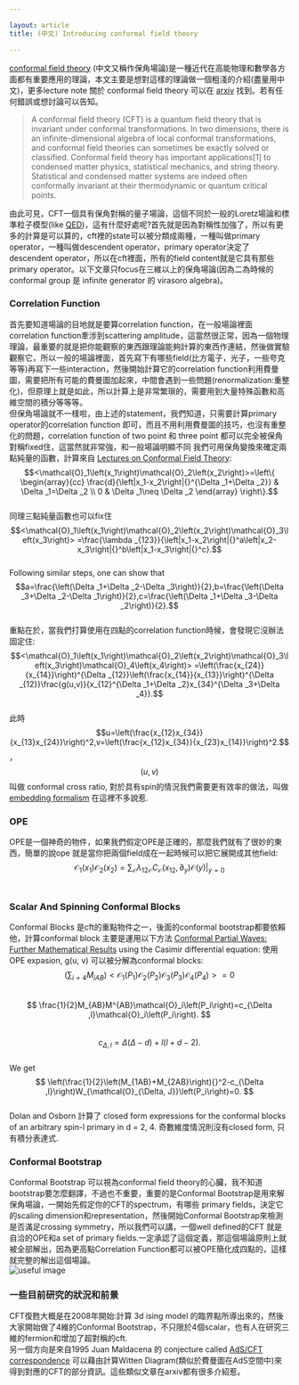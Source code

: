 ```yaml
---

layout: article
title: (中文) Introducing conformal field theory

---
```

[conformal field theory](https://en.wikipedia.org/wiki/Conformal_field_theory) (中文又稱作保角場論)是一種近代在高能物理和數學各方面都有重要應用的理論，本文主要是想對這樣的理論做一個粗淺的介紹(盡量用中文)，更多lecture note 關於 conformal field theory 可以在 [arxiv](https://arxiv.org/) 找到。若有任何錯誤或想討論可以告知。
> A conformal field theory (CFT) is a quantum field theory that is invariant under conformal transformations. In two dimensions, there is an infinite-dimensional algebra of local conformal transformations, and conformal field theories can sometimes be exactly solved or classified. Conformal field theory has important applications[1] to condensed matter physics, statistical mechanics, and string theory. Statistical and condensed matter systems are indeed often conformally invariant at their thermodynamic or quantum critical points.

由此可見，CFT一個具有保角對稱的量子場論，這個不同於一般的Loretz場論和標準粒子模型(like [QED](https://en.wikipedia.org/wiki/Quantum_electrodynamics))，這有什麼好處呢?首先就是因為對稱性加強了，所以有更多的計算是可以算的，cft裡的state可以被分類成兩種，一種叫做primary operator，一種叫做descendent operator，primary operator決定了descendent operator，所以在cft裡面，所有的field content就是它具有那些primary operator。以下文章只focus在三維以上的保角場論(因為二為時候的conformal group 是 infinite generator 的 virasoro algebra)。

### Correlation Function
首先要知道場論的目地就是要算correlation function，在一般場論裡面correlation function牽涉到scattering amplitude，這當然很正常，因為一個物理理論，最重要的就是把你能觀察的東西跟理論能夠計算的東西作連結，然後做實驗觀察它，所以一般的場論裡面，首先寫下有哪些field(比方電子，光子，一些夸克等等)再寫下一些interaction，然後開始計算它的correlation function利用費曼圖，需要把所有可能的費曼圖加起來，中間會遇到一些問題(renormalization:重整化)，但原理上就是如此，所以計算上是非常繁瑣的，需要用到大量特殊函數和高維空間的積分等等等。<br>
但保角場論就不一樣啦，由上述的statement，我們知道，只需要計算primary operator的correlation function 即可，而且不用利用費曼圖的技巧，也沒有重整化的問題，correlation function of two point 和 three point 都可以完全被保角對稱fixed住，這當然就非常強，和一般場論明顯不同
我們可用保角變換來確定兩點純量的函數，計算來自 [
Lectures on Conformal Field Theory](https://arxiv.org/abs/1511.04074):
<br>$$<\mathcal{O}_1\left(x_1\right)\mathcal{O}_2\left(x_2\right)>=\left\{
\begin{array}{cc}
	\frac{d}{\left|x_1-x_2\right|{}^{\Delta _1+\Delta _2}} & \Delta _1=\Delta _2 \\
	0 & \Delta _1\neq \Delta _2
\end{array}
\right\}.$$<br>
同理三點純量函數也可以fix住
<br>$$<\mathcal{O}_1\left(x_1\right)\mathcal{O}_2\left(x_2\right)\mathcal{O}_3\left(x_3\right)> =\frac{\lambda _{123}}{\left|x_1-x_2\right|{}^a\left|x_2-x_3\right|{}^b\left|x_1-x_3\right|{}^c}.$$ <br>
Following similar steps, one can show that
$$a=\frac{\left(\Delta _1+\Delta _2-\Delta _3\right)}{2},b=\frac{\left(\Delta _3+\Delta _2-\Delta _1\right)}{2},c=\frac{\left(\Delta _1+\Delta _3-\Delta _2\right)}{2}.$$<br>
重點在於，當我們打算使用在四點的correlation function時候，會發現它沒辦法固定住:
<br>$$<\mathcal{O}_1\left(x_1\right)\mathcal{O}_2\left(x_2\right)\mathcal{O}_3\left(x_3\right)\mathcal{O}_4\left(x_4\right)> =\left(\frac{x_{24}}{x_{14}}\right)^{\Delta _{12}}\left(\frac{x_{14}}{x_{13}}\right)^{\Delta _{12}}\frac{g(u,v)}{x_{12}^{\Delta _1+\Delta _2}x_{34}^{\Delta _3+\Delta _4}}.$$ <br>
此時 $$u=\left(\frac{x_{12}x_{34}}{x_{13}x_{24}}\right)^2,v=\left(\frac{x_{12}x_{34}}{x_{23}x_{14}}\right)^2.$$，$$(u, v)$$ 叫做 conformal cross ratio, 對於具有spin的情況我們需要更有效率的做法，叫做[embedding formalism](https://arxiv.org/abs/1107.3554) 在這裡不多說惹.


### OPE
OPE是一個神奇的物件，如果我們假定OPE是正確的，那麼我們就有了很妙的東西，簡單的說ope 就是當你把兩個field成在一起時候可以把它展開成其他field:<br>
$$
\mathcal{O}_1\left(x_1\right)\mathcal{O}_2\left(x_2\right)=\sum _{\mathcal{O}} \lambda _{12\mathcal{O}}C_{\mathcal{O}}\left(x_{12},\partial _y\right)\mathcal{O}(y)|_{y=0} $$ <br>


### Scalar And Spinning Conformal Blocks
Conformal Blocks 是cft的重點物件之一，後面的conformal bootstrap都要依賴他，計算conformal block 主要是運用以下方法 [Conformal Partial Waves: Further Mathematical Results](https://arxiv.org/abs/1108.6194) using the Casimir differential equation: 使用 OPE expasion, g(u, v) 可以被分解為conformal blocks: <br>$$ 
\left(\sum _{i=4} M_{iAB}\right)<\mathcal{O}_1\left(P_1\right)\mathcal{O}_2\left(P_2\right)\mathcal{O}_3\left(P_3\right)\mathcal{O}_4\left(P_4\right)>=0
$$<br>
$$
\frac{1}{2}M_{AB}M^{AB}\mathcal{O}_i\left(P_i\right)=c_{\Delta ,l}\mathcal{O}_i\left(P_i\right).
$$<br>
$$
c_{\Delta ,l}=\Delta (\Delta -d)+l(l+d-2).
$$<br>
We get
<br>$$
\left(\frac{1}{2}\left(M_{1AB}+M_{2AB}\right){}^2-c_{\Delta ,l}\right)W_{\mathcal{O}_{\Delta, J}}\left(P_i\right)=0.
$$<br>
Dolan and Osborn 計算了 closed form expressions for the conformal blocks of
an arbitrary spin-l primary in d = 2, 4. 奇數維度情況則沒有closed form, 只有積分表達式.




### Conformal Bootstrap
Conformal Bootstrap 可以視為conformal field theory的心臟，我不知道bootstrap要怎麼翻譯，不過也不重要，重要的是Conformal Bootstrap是用來解保角場論，一開始先假定你的CFT的spectrum，有哪些 primary fields，決定它的scaling dimension和representation，然後開始Conformal Bootstrap來檢測是否滿足crossing symmetry，所以我們可以講，一個well defined的CFT 就是自洽的OPE和a set of primary fields.一定承認了這個定義，那這個場論原則上就被全部解出，因為更高點Correlation Function都可以被OPE簡化成四點的，這樣就完整的解出這個場論。 <br>
![useful image](blog/image/cft.png)


### 一些目前研究的狀況和前景
CFT復甦大概是在2008年開始:計算 3d ising model 的臨界點所導出來的，然後大家開始做了4維的Conformal Bootstrap，不只限於4個scalar，也有人在研究三維的fermion和增加了超對稱的cft.<br>
另一個方向是來自1995 Juan Maldacena 的 conjecture called [AdS/CFT correspondence](https://en.wikipedia.org/wiki/AdS/CFT_correspondence)
可以藉由計算Witten Diagram(類似於費曼圖在AdS空間中)來得到對應的CFT的部分資訊。這些類似文章在arxiv都有很多介紹惹。


